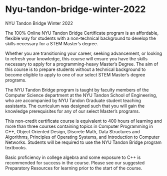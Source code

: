 # Nyu-tandon-bridge-winter-2022
NYU Tandon Bridge Winter 2022


The 100% Online NYU Tandon Bridge Certificate program is an affordable, flexible way for students with a non-technical background to develop the skills necessary for a STEM Master’s degree.

Whether you are transitioning your career, seeking advancement, or looking to refresh your knowledge, this course will ensure you have the skills necessary to apply for a programming-heavy Master’s Degree. The aim of this course is to prepare students without a technical background to become eligible to apply to one of our select STEM Master’s degree programs.

The NYU Tandon Bridge program is taught by faculty members of the Computer Science department at the NYU Tandon School of Engineering, who are accompanied by NYU Tandon Graduate student teaching assistants. The curriculum was designed such that you will gain the knowledge prerequisites for any of our select Master’s programs.

This non-credit certificate course is equivalent to 400 hours of learning and more than three courses containing topics in Computer Programming in C++, Object Oriented Design, Discrete Math, Data Structures and Algorithms, Principles of Operating Systems, and Introduction to Computer Networks. Students will be required to use the NYU Tandon Bridge program textbooks.

Basic proficiency in college algebra and some exposure to C++ is recommended for success in the course. Please see our suggested Preparatory Resources for learning prior to the start of the course.
